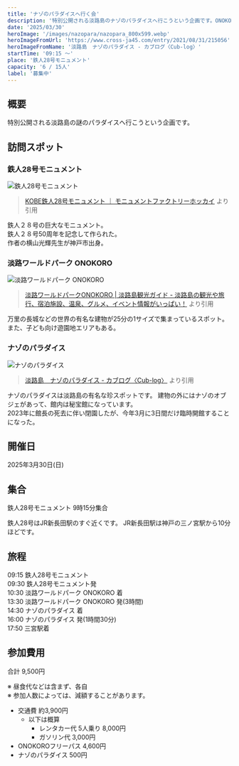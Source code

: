 ```yaml
---
title: 'ナゾのパラダイスへ行く会'
description: '特別公開される淡路島のナゾのパラダイスへ行こうという企画です。ONOKOROにも行きます。'
date: '2025/03/30'
heroImage: '/images/nazopara/nazopara_800x599.webp'
heroImageFromUrl: 'https://www.cross-ja45.com/entry/2021/08/31/215056'
heroImageFromName: '淡路島　ナゾのパラダイス - カブログ〈Cub-log〉'
startTime: '09:15 〜'
place: '鉄人28号モニュメント'
capacity: '6 / 15人'
label: '募集中'
---
```


## 概要

特別公開される淡路島の謎のパラダイスへ行こうという企画です。

## 訪問スポット


### 鉄人28号モニュメント 

![鉄人28号モニュメント](/images/nazopara/tetsujin28_800x391.webp)

> [KOBE鉄人28号モニュメント ｜ モニュメントファクトリーホッカイ](https://monumentfactory-hokkai.com/creator/tetsujin/) より引用

鉄人２８号の巨大なモニュメント。  
鉄人２８号50周年を記念して作られた。  
作者の横山光輝先生が神戸市出身。

### 淡路ワールドパーク ONOKORO

![淡路ワールドパーク ONOKORO](/images/nazopara/onokoro_800x600.webp)

> [淡路ワールドパークONOKORO | 淡路島観光ガイド - 淡路島の観光や旅行、宿泊施設、温泉、グルメ、イベント情報がいっぱい！](https://www.awajishima-kanko.jp/manual/detail.html?bid=428) より引用

万里の長城などの世界の有名な建物が25分の1サイズで集まっているスポット。  
また、子ども向け遊園地エリアもある。

### ナゾのパラダイス

![ナゾのパラダイス](/images/nazopara/nazopara_800x599.webp)

> [淡路島　ナゾのパラダイス - カブログ〈Cub-log〉](https://www.cross-ja45.com/entry/2021/08/31/215056) より引用

ナゾのパラダイスは淡路島の有名な珍スポットです。 
建物の外にはナゾのオブジェがあって、館内は秘宝館になっています。   
2023年に館長の死去に伴い閉園したが、今年3月に3日間だけ臨時開館することになった。  

## 開催日

2025年3月30日(日)

## 集合

鉄人28号モニュメント 9時15分集合

鉄人28号はJR新長田駅のすぐ近くです。
JR新長田駅は神戸の三ノ宮駅から10分ほどです。

## 旅程

09:15 鉄人28号モニュメント  
09:30 鉄人28号モニュメント発  
10:30 淡路ワールドパーク ONOKORO 着  
13:30 淡路ワールドパーク ONOKORO 発(3時間)  
14:30 ナゾのパラダイス 着  
16:00 ナゾのパラダイス 発(1時間30分)  
17:50 三宮駅着

## 参加費用

合計 9,500円

※ 昼食代などは含まず、各自  
※ 参加人数によっては、減額することがあります。


- 交通費 約3,900円
  - 以下は概算
    - レンタカー代 5人乗り 8,000円
    - ガソリン代 3,000円
- ONOKOROフリーパス 4,600円
- ナゾのパラダイス 500円

